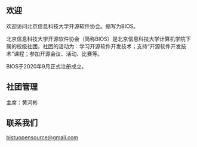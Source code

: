 ## 欢迎

欢迎访问北京信息科技大学开源软件协会。缩写为BIOS。

北京信息科技大学开源软件协会（简称BIOS）是北京信息科技大学计算机学院下属的校级社团，社团的活动为：学习开源软件开发技术；支持“开源软件开发技术”课程；参加开源会议、活动、比赛等。

BIOS于2020年9月正式注册成立。


## 社团管理

主席：黄河彬


## 联系我们

bistuopensource@gmail.com


